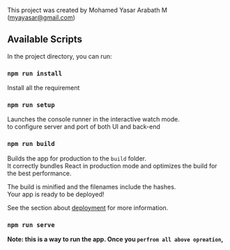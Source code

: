 This project was created by Mohamed Yasar Arabath M (myayasar@gmail.com)

## Available Scripts

In the project directory, you can run:

### `npm run install`

Install all the requirement

### `npm run setup`

Launches the console runner in the interactive watch mode.<br />
to configure server and port of both UI and back-end

### `npm run build`

Builds the app for production to the `build` folder.<br />
It correctly bundles React in production mode and optimizes the build for the best performance.

The build is minified and the filenames include the hashes.<br />
Your app is ready to be deployed!

See the section about [deployment](https://facebook.github.io/create-react-app/docs/deployment) for more information.

### `npm run serve`

**Note: this is a way to run the app. Once you `perfrom all above opreation`,**